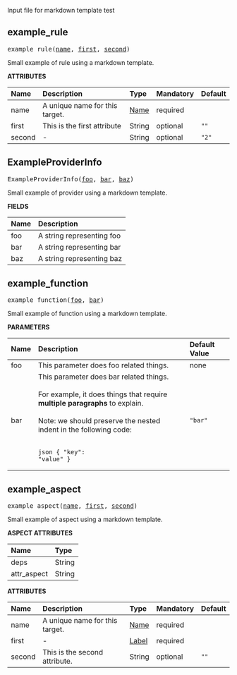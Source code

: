 <!-- Generated with Stardoc: http://skydoc.bazel.build -->

Input file for markdown template test

<a id="example_rule"></a>

## example_rule

<pre>
example_rule(<a href="#example_rule-name">name</a>, <a href="#example_rule-first">first</a>, <a href="#example_rule-second">second</a>)
</pre>

Small example of rule using a markdown template.

**ATTRIBUTES**


| Name  | Description | Type | Mandatory | Default |
| :------------- | :------------- | :------------- | :------------- | :------------- |
| <a id="example_rule-name"></a>name |  A unique name for this target.   | <a href="https://bazel.build/concepts/labels#target-names">Name</a> | required |  |
| <a id="example_rule-first"></a>first |  This is the first attribute   | String | optional |  `""`  |
| <a id="example_rule-second"></a>second |  -   | String | optional |  `"2"`  |


<a id="ExampleProviderInfo"></a>

## ExampleProviderInfo

<pre>
ExampleProviderInfo(<a href="#ExampleProviderInfo-foo">foo</a>, <a href="#ExampleProviderInfo-bar">bar</a>, <a href="#ExampleProviderInfo-baz">baz</a>)
</pre>

Small example of provider using a markdown template.

**FIELDS**


| Name  | Description |
| :------------- | :------------- |
| <a id="ExampleProviderInfo-foo"></a>foo |  A string representing foo    |
| <a id="ExampleProviderInfo-bar"></a>bar |  A string representing bar    |
| <a id="ExampleProviderInfo-baz"></a>baz |  A string representing baz    |


<a id="example_function"></a>

## example_function

<pre>
example_function(<a href="#example_function-foo">foo</a>, <a href="#example_function-bar">bar</a>)
</pre>

Small example of function using a markdown template.

**PARAMETERS**


| Name  | Description | Default Value |
| :------------- | :------------- | :------------- |
| <a id="example_function-foo"></a>foo |  This parameter does foo related things.   |  none |
| <a id="example_function-bar"></a>bar |  This parameter does bar related things.<br><br>For example, it does things that require **multiple paragraphs** to explain.<br><br>Note: we should preserve the nested indent in the following code:<br><br><pre><code>json {     "key": "value" } </code></pre>   |  `"bar"` |


<a id="example_aspect"></a>

## example_aspect

<pre>
example_aspect(<a href="#example_aspect-name">name</a>, <a href="#example_aspect-first">first</a>, <a href="#example_aspect-second">second</a>)
</pre>

Small example of aspect using a markdown template.

**ASPECT ATTRIBUTES**


| Name | Type |
| :------------- | :------------- |
| deps| String |
| attr_aspect| String |


**ATTRIBUTES**


| Name  | Description | Type | Mandatory | Default |
| :------------- | :------------- | :------------- | :------------- | :------------- |
| <a id="example_aspect-name"></a>name |  A unique name for this target.   | <a href="https://bazel.build/concepts/labels#target-names">Name</a> | required |  |
| <a id="example_aspect-first"></a>first |  -   | <a href="https://bazel.build/concepts/labels">Label</a> | required |  |
| <a id="example_aspect-second"></a>second |  This is the second attribute.   | String | optional |  `""`  |


